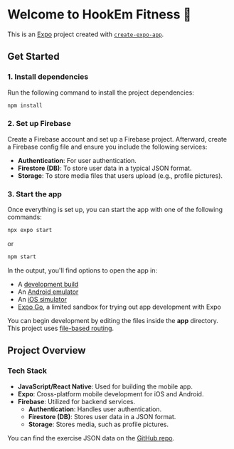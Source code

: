 
# Welcome to HookEm Fitness 👋

This is an [Expo](https://expo.dev) project created with [`create-expo-app`](https://www.npmjs.com/package/create-expo-app).

## Get Started

### 1. Install dependencies

Run the following command to install the project dependencies:

```bash
npm install
```

### 2. Set up Firebase

Create a Firebase account and set up a Firebase project. Afterward, create a Firebase config file and ensure you include the following services:

- **Authentication**: For user authentication.
- **Firestore (DB)**: To store user data in a typical JSON format.
- **Storage**: To store media files that users upload (e.g., profile pictures).

### 3. Start the app

Once everything is set up, you can start the app with one of the following commands:

```bash
npx expo start
```

or

```bash
npm start
```

In the output, you'll find options to open the app in:

- A [development build](https://docs.expo.dev/develop/development-builds/introduction/)
- An [Android emulator](https://docs.expo.dev/workflow/android-studio-emulator/)
- An [iOS simulator](https://docs.expo.dev/workflow/ios-simulator/)
- [Expo Go](https://expo.dev/go), a limited sandbox for trying out app development with Expo

You can begin development by editing the files inside the **app** directory. This project uses [file-based routing](https://docs.expo.dev/router/introduction).

## Project Overview

### Tech Stack

- **JavaScript/React Native**: Used for building the mobile app.
- **Expo**: Cross-platform mobile development for iOS and Android.
- **Firebase**: Utilized for backend services.
  - **Authentication**: Handles user authentication.
  - **Firestore (DB)**: Stores user data in a JSON format.
  - **Storage**: Stores media, such as profile pictures.

You can find the exercise JSON data on the [GitHub repo](https://github.com/your-repo-link-here).
